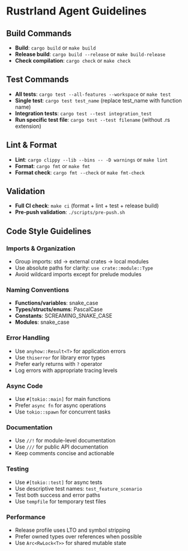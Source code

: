 # Rustrland Agent Guidelines

## Build Commands
- **Build**: `cargo build` or `make build`
- **Release build**: `cargo build --release` or `make build-release`
- **Check compilation**: `cargo check` or `make check`

## Test Commands
- **All tests**: `cargo test --all-features --workspace` or `make test`
- **Single test**: `cargo test test_name` (replace test_name with function name)
- **Integration tests**: `cargo test --test integration_test`
- **Run specific test file**: `cargo test --test filename` (without .rs extension)

## Lint & Format
- **Lint**: `cargo clippy --lib --bins -- -D warnings` or `make lint`
- **Format**: `cargo fmt` or `make fmt`
- **Format check**: `cargo fmt --check` or `make fmt-check`

## Validation
- **Full CI check**: `make ci` (format + lint + test + release build)
- **Pre-push validation**: `./scripts/pre-push.sh`

## Code Style Guidelines

### Imports & Organization
- Group imports: std → external crates → local modules
- Use absolute paths for clarity: `use crate::module::Type`
- Avoid wildcard imports except for prelude modules

### Naming Conventions
- **Functions/variables**: snake_case
- **Types/structs/enums**: PascalCase
- **Constants**: SCREAMING_SNAKE_CASE
- **Modules**: snake_case

### Error Handling
- Use `anyhow::Result<T>` for application errors
- Use `thiserror` for library error types
- Prefer early returns with `?` operator
- Log errors with appropriate tracing levels

### Async Code
- Use `#[tokio::main]` for main functions
- Prefer `async fn` for async operations
- Use `tokio::spawn` for concurrent tasks

### Documentation
- Use `//!` for module-level documentation
- Use `///` for public API documentation
- Keep comments concise and actionable

### Testing
- Use `#[tokio::test]` for async tests
- Use descriptive test names: `test_feature_scenario`
- Test both success and error paths
- Use `tempfile` for temporary test files

### Performance
- Release profile uses LTO and symbol stripping
- Prefer owned types over references when possible
- Use `Arc<RwLock<T>>` for shared mutable state